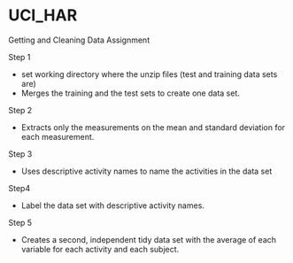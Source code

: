 UCI_HAR
=======

Getting and Cleaning Data Assignment

Step 1
- set working directory where the unzip files (test and training data sets are)
- Merges the training and the test sets to create one data set. 

Step 2
- Extracts only the measurements on the mean and standard deviation for each measurement.

Step 3 
- Uses descriptive activity names to name the activities in the data set 

Step4 
- Label the data set with descriptive activity names.

Step 5 
- Creates a second, independent tidy data set with the average of each variable for each activity and each subject.
